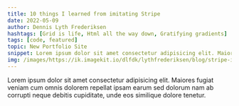 ```yaml
---
title: 10 things I learned from imitating Stripe
date: 2022-05-09
author: Dennis Lyth Frederiksen
hashtags: [Grid is life, Html all the way down, Gratifying gradients]
tags: [code, featured]
topic: New Portfolio Site
snippet: Lorem ipsum dolor sit amet consectetur adipisicing elit. Maiores fugiat veniam cum omnis dolorem repellat ipsam earum sed dolorum nam ab corrupti neque debitis cupiditate, unde eos similique dolore tenetur.
img: /images/https://ik.imagekit.io/dlfdk/lythfrederiksen/blog/stripe-imitation_0GrxC5rvM.png
---
```


Lorem ipsum dolor sit amet consectetur adipisicing elit. Maiores fugiat veniam cum omnis dolorem repellat ipsam earum sed dolorum nam ab corrupti neque debitis cupiditate, unde eos similique dolore tenetur.